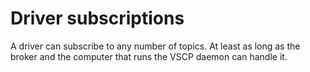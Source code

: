 # Driver subscriptions

A driver can subscribe to any number of topics. At least as long as the broker and the computer that runs the VSCP daemon can handle it.
